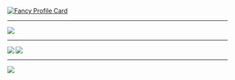 [![Fancy Profile Card](https://fancy-readme-stats.vercel.app/api?username=liyanic&theme=city&email=simpleclient@outlook.de&show_icons=true&title=Hi,%20I'm%20Liyanic%20👋&description=Developer%20from%20Switzerland&include_all_commits=true&show_icons=true)](https://github.com/liyanic)

---

<a href="https://github.com/liyanic" align="left">
  <img align="center" src="https://fancy-readme-stats.vercel.app/api/wakatime?username=yanstu&theme=city&dark_bg=3&show_icons=true&layout=compact&update=7" />
</a>

---

<a href="https://github.com/liyanic" align="right">
  <a href="https://github.com/liyanic/craftsnetHelloWorld"><img align="top" src="https://fancy-readme-stats.vercel.app/api/pin/?username=liyanic&repo=craftsnetHelloWorld&theme=city&show_icons=true&update=6&dark_bg=3" /></a>
</a>
<a href="https://github.com/liyanic" >
  <a href="https://github.com/liyanic/mehrere-smartmeter-auslesen"><img align="left" src="https://fancy-readme-stats.vercel.app/api/pin/?username=liyanic&repo=mehrere-smartmeter-auslesen&theme=city&show_icons=true&update=6&dark_bg=3" /></a>
</a>

---

<a href="https://github.com/BlackDevReal" align="right">
  <img align="bottom" src="https://fancy-readme-stats.vercel.app/api/top-langs/?username=liyanic&theme=city&dark_bg=3&show_icons=true&layout=normal&update=7" />
</a>


